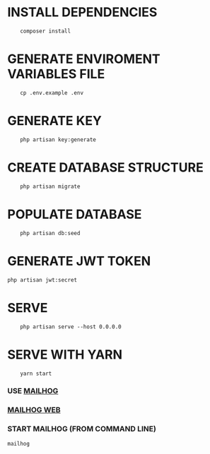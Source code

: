 # INSTALL DEPENDENCIES

```
    composer install
```

# GENERATE ENVIROMENT VARIABLES FILE

```
    cp .env.example .env
```

# GENERATE KEY

```
    php artisan key:generate
```

# CREATE DATABASE STRUCTURE

```
    php artisan migrate
```

# POPULATE DATABASE

```
    php artisan db:seed
```

# GENERATE JWT TOKEN

```
php artisan jwt:secret
```

# SERVE

```
    php artisan serve --host 0.0.0.0
```

# SERVE WITH YARN

```
    yarn start
```

### USE [MAILHOG](https://github.com/mailhog/MailHog)

### [MAILHOG WEB](http://localhost:8025)

### START MAILHOG (FROM COMMAND LINE)

```
mailhog
```
